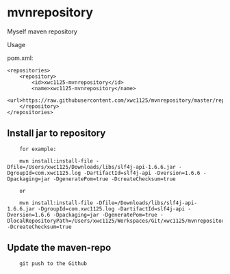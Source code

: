 # mvnrepository
Myself maven repository

Usage

pom.xml:

    <repositories>
        <repository>
            <id>xwc1125-mvnrepository</id>
            <name>xwc1125-mvnrepository</name>
            <url>https://raw.githubusercontent.com/xwc1125/mvnrepository/master/repository</url>
        </repository>
    </repositories>

## Install jar to  repository
        for example:
        
        mvn install:install-file -Dfile=/Users/xwc1125/Downloads/libs/slf4j-api-1.6.6.jar -DgroupId=com.xwc1125.log -DartifactId=slf4j-api -Dversion=1.6.6 -Dpackaging=jar -DgeneratePom=true -DcreateChecksum=true
        
        or
        
        mvn install:install-file -Dfile=/Downloads/libs/slf4j-api-1.6.6.jar -DgroupId=com.xwc1125.log -DartifactId=slf4j-api -Dversion=1.6.6 -Dpackaging=jar -DgeneratePom=true -DlocalRepositoryPath=/Users/xwc1125/Workspaces/Git/xwc1125/mvnrepository/repository -DcreateChecksum=true
        

## Update the maven-repo
        git push to the Github